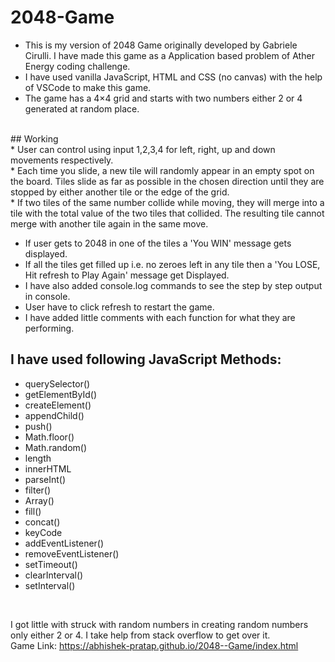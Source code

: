 # 2048-Game
- This is my version of 2048 Game originally developed by Gabriele Cirulli. I have made this game as a Application based problem of Ather Energy coding challenge.</br>
- I have used vanilla JavaScript, HTML and CSS (no canvas) with the help of VSCode to make this game.</br>
- The game has a 4×4 grid and starts with two numbers either 2 or 4 generated at random place.</br>
</br>
## Working </br>
* User can control using input 1,2,3,4 for left, right, up and down movements respectively.</br>
* Each time you slide, a new tile will randomly appear in an empty spot on the board. Tiles slide as far as possible in the chosen direction until they are stopped by either another tile or the edge of the grid.</br>
* If two tiles of the same number collide while moving, they will merge into a tile with the total value of the two tiles that collided. The resulting tile cannot merge with another tile again in the same move.</br>

- If user gets to 2048 in one of the tiles a 'You WIN' message gets displayed.</br>
- If all the tiles get filled up i.e. no zeroes left in any tile then a 'You LOSE, Hit refresh to Play Again' message get Displayed.</br>
- I have also added console.log commands to see the step by step output in console.</br>
- User have to click refresh to restart the game.</br>
- I have added little comments with each function for what they are performing.</br>
## I have used following JavaScript Methods:</br>
* querySelector()</br>
* getElementById()</br>
* createElement()</br>
* appendChild()</br>
* push()</br>
* Math.floor()</br>
* Math.random()</br>
* length</br>
* innerHTML</br>
* parseInt()</br>
* filter()</br>
* Array()</br>
* fill()</br>
* concat()</br>
* keyCode</br>
* addEventListener()</br>
* removeEventListener()</br>
* setTimeout()</br>
* clearInterval()</br>
* setInterval()</br>
</br>


I got little with struck with random numbers in creating random numbers only either 2 or 4. I take help from stack overflow to get over it.</br>
Game Link: https://abhishek-pratap.github.io/2048--Game/index.html </br>


